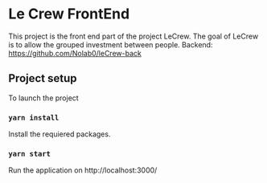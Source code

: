 # Le Crew FrontEnd

This project is the front end part of the project LeCrew.
The goal of LeCrew is to allow the grouped investment between people.
Backend: https://github.com/Nolab0/leCrew-back

## Project setup

To launch the project

### `yarn install`

Install the requiered packages.

### `yarn start`

Run the application on http://localhost:3000/

